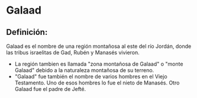# Galaad

## Definición: 

Galaad es el nombre de una región montañosa al este del río Jordán, donde las tribus israelitas de Gad, Rubén y Manasés vivieron.


* La región tambien es llamada "zona montañosa de Galaad" o "monte Galaad" debido a la naturaleza montañosa de su terreno.
* "Galaad" fue también el nombre de varios hombres en el Viejo Testamento. Uno de esos hombres lo fue el nieto de Manasés.  Otro Galaad fue el padre de Jefté.


